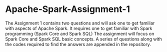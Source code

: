 # Apache-Spark-Assignment-1
The Assignment 1 contains two questions and will ask one to get familiar with aspects of Apache Spark. It requires one to get familiar with Spark programming (Spark Core and Spark SQL)
The assignment will focus on Spark Core and Spark SQL basic concepts. A series of questions along with the codes required to find the answers are appended in the repository.

